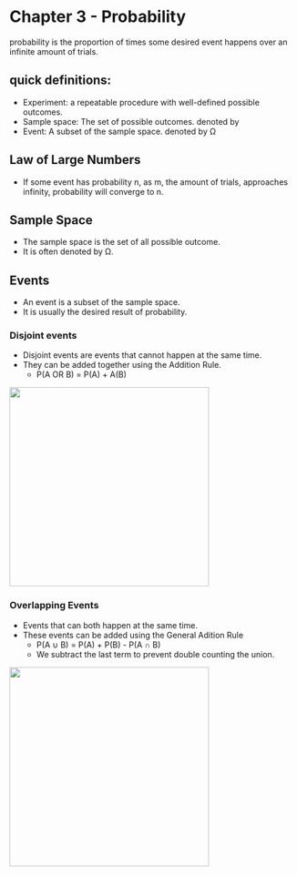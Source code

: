 # Chapter 3 - Probability

probability is the proportion of times some desired event happens over an infinite amount of trials.

## quick definitions:
- Experiment: a repeatable procedure with well-defined possible outcomes.
- Sample space: The set of possible outcomes. denoted by 
- Event: A subset of the sample space. denoted by Ω


## Law of Large Numbers
 - If some event has probability n, as m, the amount of trials, approaches infinity, probability will converge to n.

## Sample Space

- The sample space is the set of all possible outcome.
- It is often denoted by Ω.

## Events

- An event is a subset of the sample space.
- It is usually the desired result of probability.

### Disjoint events
- Disjoint events are events that cannot happen at the same time.
- They can be added together using the Addition Rule.
	- P(A OR B) = P(A) + A(B)
<img src="https://www.statology.org/wp-content/uploads/2021/02/disjoint1.png" width="350">

### Overlapping Events
- Events that can both happen at the same time.
- These events can be added using the General Adition Rule
	- P(A ∪ B) = P(A) + P(B) - P(A ∩ B)
	- We subtract the last term to prevent double counting the union.
<img src="https://www.statology.org/wp-content/uploads/2021/02/disjoint2.png" width="350">


